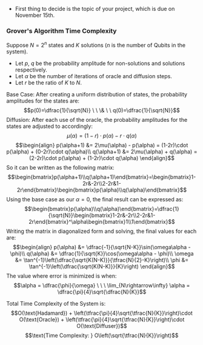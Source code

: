 - First thing to decide is the topic of your project, which is due on November 15th.


### Grover's Algorithm Time Complexity

Suppose $N=2^n$ states and $K$ solutions ($n$ is the number of Qubits in the system).
 - Let $p$, $q$ be the probability amplitude for non-solutions and solutions respectively.
 - Let $\alpha$ be the number of iterations of oracle and diffusion steps.
 - Let $r$ be the ratio of $K$ to $N$.

Base Case: After creating a uniform distribution of states, the probability amplitudes for the states are:
$$p(0)=\dfrac{1}{\sqrt{N}} \ \ \& \ \ q(0)=\dfrac{1}{\sqrt{N}}$$
Diffusion: After each use of the oracle, the probability amplitudes for the states are adjusted to accordingly:
$$\mu(\alpha) = (1-r)\cdot p(\alpha)-r\cdot q(\alpha)$$
$$\begin{align}
p(\alpha+1) &= 2\mu(\alpha) - p(\alpha) = (1-2r)\cdot p(\alpha) + (0-2r)\cdot q(\alpha)\\
q(\alpha+1) &= 2\mu(\alpha) + q(\alpha) = (2-2r)\cdot p(\alpha) + (1-2r)\cdot q(\alpha)
\end{align}$$
So it can be written as the following matrix:
$$\begin{bmatrix}p(\alpha+1)\\q(\alpha+1)\end{bmatrix}=\begin{bmatrix}1-2r&-2r\\2-2r&1-2r\end{bmatrix}\begin{bmatrix}p(\alpha)\\q(\alpha)\end{bmatrix}$$
Using the base case as our $\alpha=0$, the final result can be expressed as:
$$\begin{bmatrix}p(\alpha)\\q(\alpha)\end{bmatrix}=\dfrac{1}{\sqrt{N}}\begin{bmatrix}1-2r&-2r\\2-2r&1-2r\end{bmatrix}^\alpha\begin{bmatrix}1\\1\end{bmatrix}$$
Writing the matrix in diagonalized form and solving, the final values for each are:
$$\begin{align}
p(\alpha) &= \dfrac{-1}{\sqrt{N-K}}\sin(\omega\alpha - \phi)\\
q(\alpha) &= \dfrac{1}{\sqrt{K}}\cos(\omega\alpha - \phi)\\
\omega &= \tan^{-1}\left(\dfrac{\sqrt{K(N-K)}}{\tfrac{N}{2}-K}\right)\\
\phi &= \tan^{-1}\left(\dfrac{\sqrt{K(N-K)}}{K}\right)
\end{align}$$
The value where error is minimized is when:
$$\alpha = \dfrac{\phi}{\omega} \ \ \ \lim_{N\rightarrow\infty} \alpha = \dfrac{\pi}{4}\sqrt{\dfrac{N}{K}}$$

Total Time Complexity of the System is:
$$O(\text{Hadamard}) + \left(\tfrac{\pi}{4}\sqrt{\tfrac{N}{K}}\right)\cdot O(\text{Oracle}) + \left(\tfrac{\pi}{4}\sqrt{\tfrac{N}{K}}\right)\cdot O(\text{Diffuser})$$
$$\text{Time Complexity: } O\left(\sqrt{\tfrac{N}{K}}\right)$$

